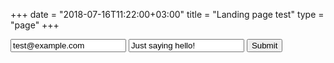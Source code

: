 +++
date = "2018-07-16T11:22:00+03:00"
title = "Landing page test"
type = "page"
+++

<form action="http://localhost:8000/api/clients/public/leads/" method="post" onsubmit="yaCounter49679176.reachGoal('TEST_1')">
  <input name="email" value="test@example.com">
  <input name="body" value="Just saying hello!">
  <button>Submit</button>
</form>
